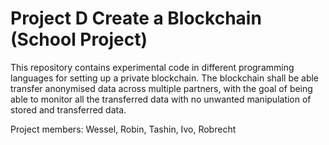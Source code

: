 # Project D Create a Blockchain (School Project)

This repository contains experimental code in different programming languages for setting up a private blockchain.
The blockchain shall be able transfer anonymised data across multiple partners, with the goal of being able to monitor all the transferred data with no unwanted manipulation of stored and transferred data.

Project members: Wessel, Robin, Tashin, Ivo, Robrecht
